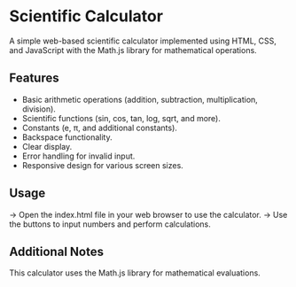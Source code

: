 # Scientific Calculator

A simple web-based scientific calculator implemented using HTML, CSS, and JavaScript with the Math.js library for mathematical operations.

## Features

- Basic arithmetic operations (addition, subtraction, multiplication, division).
- Scientific functions (sin, cos, tan, log, sqrt, and more).
- Constants (e, π, and additional constants).
- Backspace functionality.
- Clear display.
- Error handling for invalid input.
- Responsive design for various screen sizes.

## Usage
-> Open the index.html file in your web browser to use the calculator.
-> Use the buttons to input numbers and perform calculations.

## Additional Notes
This calculator uses the Math.js library for mathematical evaluations.
